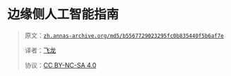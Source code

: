 # 边缘侧人工智能指南

> 原文：[`zh.annas-archive.org/md5/b5567729023295fc0b835440f5b6af7e`](https://zh.annas-archive.org/md5/b5567729023295fc0b835440f5b6af7e)
> 
> 译者：[飞龙](https://github.com/wizardforcel)
> 
> 协议：[CC BY-NC-SA 4.0](http://creativecommons.org/licenses/by-nc-sa/4.0/)